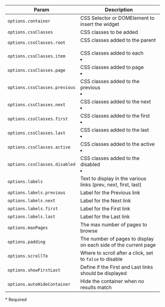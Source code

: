 | Param | Description |
| --- | --- |
|  <span class='attr-required'>`options.container`</span> | CSS Selector or DOMElement to insert the widget |
|  <span class='attr-optional'>`options.cssClasses`</span> | CSS classes to be added |
|  <span class='attr-optional'>`options.cssClasses.root`</span> | CSS classes added to the parent <ul> |
|  <span class='attr-optional'>`options.cssClasses.item`</span> | CSS classes added to each <li> |
|  <span class='attr-optional'>`options.cssClasses.page`</span> | CSS classes added to page <li> |
|  <span class='attr-optional'>`options.cssClasses.previous`</span> | CSS classes added to the previous <li> |
|  <span class='attr-optional'>`options.cssClasses.next`</span> | CSS classes added to the next <li> |
|  <span class='attr-optional'>`options.cssClasses.first`</span> | CSS classes added to the first <li> |
|  <span class='attr-optional'>`options.cssClasses.last`</span> | CSS classes added to the last <li> |
|  <span class='attr-optional'>`options.cssClasses.active`</span> | CSS classes added to the active <li> |
|  <span class='attr-optional'>`options.cssClasses.disabled`</span> | CSS classes added to the disabled <li> |
|  <span class='attr-optional'>`options.labels`</span> | Text to display in the various links (prev, next, first, last) |
|  <span class='attr-optional'>`options.labels.previous`</span> | Label for the Previous link |
|  <span class='attr-optional'>`options.labels.next`</span> | Label for the Next link |
|  <span class='attr-optional'>`options.labels.first`</span> | Label for the First link |
|  <span class='attr-optional'>`options.labels.last`</span> | Label for the Last link |
|  <span class='attr-optional'>`options.maxPages`</span> | The max number of pages to browse |
|  <span class='attr-optional'>`options.padding`</span> | The number of pages to display on each side of the current page |
|  <span class='attr-optional'>`options.scrollTo`</span> | Where to scroll after a click, set to `false` to disable |
|  <span class='attr-optional'>`options.showFirstLast`</span> | Define if the First and Last links should be displayed |
|  <span class='attr-optional'>`options.autoHideContainer`</span> | Hide the container when no results match |

<p class="attr-legend">* <span>Required</span></p>
